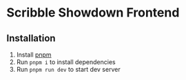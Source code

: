 # Scribble Showdown Frontend

## Installation

1. Install [pnpm](https://pnpm.io/installation)
2. Run `pnpm i` to install dependencies
3. Run `pnpm run dev` to start dev server
